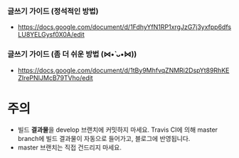 ### 글쓰기 가이드 (정석적인 방법)

- https://docs.google.com/document/d/1FdhyYfN1RP1xrgJzG7j3yxfpp6dfsLU8YELGysf0X0A/edit

### 글쓰기 가이드 (좀 더 쉬운 방법 (⋈•̀ ᴗ•́⋈))

- https://docs.google.com/document/d/1tBy9MhfvqZNMRi2DspYt89RhKEZIrePNIJMcB79TVho/edit

# 주의

- 빌드 **결과물**을 develop 브랜치에 커밋하지 마세요. Travis CI에 의해 master branch에 빌드 결과물이 자동으로 들어가고, 블로그에 반영됩니다.
- master 브랜치는 직접 건드리지 마세요.
